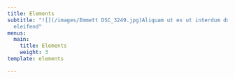 ```yaml
---
title: Elements
subtitle: "![](/images/Emmett DSC_3249.jpg)Aliquam ut ex ut interdum donec amet imperdiet
  eleifend"
menus:
  main:
    title: Elements
    weight: 3
template: elements

---
```

